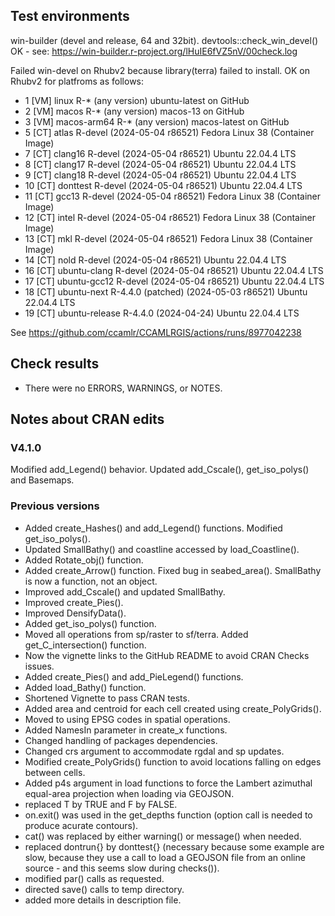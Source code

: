 
## Test environments

win-builder (devel and release, 64 and 32bit).
devtools::check_win_devel() OK - see: https://win-builder.r-project.org/lHuIE6fVZ5nV/00check.log

Failed win-devel on Rhubv2 because library(terra) failed to install.
OK on Rhubv2 for platfroms as follows:

* 1 [VM] linux          R-* (any version)                     ubuntu-latest on GitHub
* 2 [VM] macos          R-* (any version)                     macos-13 on GitHub
* 3 [VM] macos-arm64    R-* (any version)                     macos-latest on GitHub
* 5 [CT] atlas          R-devel (2024-05-04 r86521)           Fedora Linux 38 (Container Image)
* 7 [CT] clang16        R-devel (2024-05-04 r86521)           Ubuntu 22.04.4 LTS
* 8 [CT] clang17        R-devel (2024-05-04 r86521)           Ubuntu 22.04.4 LTS
* 9 [CT] clang18        R-devel (2024-05-04 r86521)           Ubuntu 22.04.4 LTS
* 10 [CT] donttest       R-devel (2024-05-04 r86521)           Ubuntu 22.04.4 LTS
* 11 [CT] gcc13          R-devel (2024-05-04 r86521)           Fedora Linux 38 (Container Image)
* 12 [CT] intel          R-devel (2024-05-04 r86521)           Fedora Linux 38 (Container Image)
* 13 [CT] mkl            R-devel (2024-05-04 r86521)           Fedora Linux 38 (Container Image)
* 14 [CT] nold           R-devel (2024-05-04 r86521)           Ubuntu 22.04.4 LTS
* 16 [CT] ubuntu-clang   R-devel (2024-05-04 r86521)           Ubuntu 22.04.4 LTS
* 17 [CT] ubuntu-gcc12   R-devel (2024-05-04 r86521)           Ubuntu 22.04.4 LTS
* 18 [CT] ubuntu-next    R-4.4.0 (patched) (2024-05-03 r86521) Ubuntu 22.04.4 LTS
* 19 [CT] ubuntu-release R-4.4.0 (2024-04-24)                  Ubuntu 22.04.4 LTS


See https://github.com/ccamlr/CCAMLRGIS/actions/runs/8977042238

## Check results

* There were no ERRORS, WARNINGS, or NOTES.

## Notes about CRAN edits

### V4.1.0

Modified add_Legend() behavior. Updated add_Cscale(), get_iso_polys() and Basemaps.

### Previous versions

* Added create_Hashes() and add_Legend() functions. Modified get_iso_polys().
* Updated SmallBathy() and coastline accessed by load_Coastline().
* Added Rotate_obj() function.
* Added create_Arrow() function. Fixed bug in seabed_area(). SmallBathy is now a function, not an object.
* Improved add_Cscale() and updated SmallBathy.
* Improved create_Pies().
* Improved DensifyData().
* Added get_iso_polys() function.
* Moved all operations from sp/raster to sf/terra. Added get_C_intersection() function.
* Now the vignette links to the GitHub README to avoid CRAN Checks issues.
* Added create_Pies() and add_PieLegend() functions.
* Added load_Bathy() function.
* Shortened Vignette to pass CRAN tests.
* Added area and centroid for each cell created using create_PolyGrids().
* Moved to using EPSG codes in spatial operations.
* Added NamesIn parameter in create_x functions.
* Changed handling of packages dependencies.
* Changed crs argument to accommodate rgdal and sp updates.
* Modified create_PolyGrids() function to avoid locations falling on edges between cells.
* Added p4s argument in load functions to force the Lambert azimuthal equal-area projection when loading via GEOJSON.
* replaced T by TRUE and F by FALSE.
* on.exit() was used in the get_depths function (option call is needed to produce acurate contours).
* cat() was replaced by either warning() or message() when needed.
* replaced dontrun{} by donttest{} (necessary because some example are slow, because they use a call to load a GEOJSON file from an online source - and this seems slow during checks()).
* modified par() calls as requested.
* directed save() calls to temp directory.
* added more details in description file.

